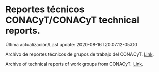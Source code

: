 # Reportes técnicos CONACyT/CONACyT technical reports.

Última actualización/Last update: 2020-08-16T20:07:12-05:00

Archivo de reportes técnicos de grupos de trabajo del CONACyT. [Link](https://coronavirus.conacyt.mx/productos/index.html).

Archive of technical reports of work groups from CONACyT. [Link](https://coronavirus.conacyt.mx/productos/index.html).
